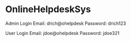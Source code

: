 # OnlineHelpdeskSys

Admin Login
Email: drich@ohelpdesk
Password: drich123

User Login
Email: jdoe@ohelpdesk
Password: jdoe321
